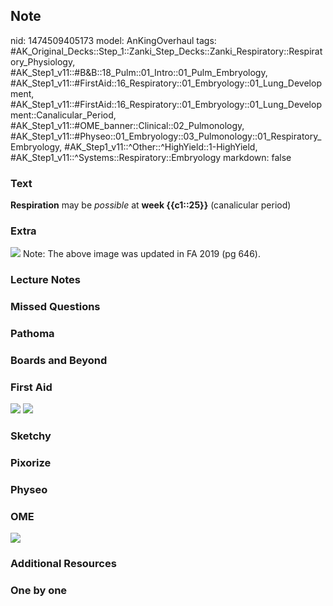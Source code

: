 ## Note
nid: 1474509405173
model: AnKingOverhaul
tags: #AK_Original_Decks::Step_1::Zanki_Step_Decks::Zanki_Respiratory::Respiratory_Physiology, #AK_Step1_v11::#B&B::18_Pulm::01_Intro::01_Pulm_Embryology, #AK_Step1_v11::#FirstAid::16_Respiratory::01_Embryology::01_Lung_Development, #AK_Step1_v11::#FirstAid::16_Respiratory::01_Embryology::01_Lung_Development::Canalicular_Period, #AK_Step1_v11::#OME_banner::Clinical::02_Pulmonology, #AK_Step1_v11::#Physeo::01_Embryology::03_Pulmonology::01_Respiratory_Embryology, #AK_Step1_v11::^Other::^HighYield::1-HighYield, #AK_Step1_v11::^Systems::Respiratory::Embryology
markdown: false

### Text
<div>
  <b>Respiration</b> may be <i>possible</i> at <b>week
  {{c1::25}}</b> (canalicular period)
</div>

### Extra
<img src="Messages%20Image(1680969394).jpeg"> Note: The above image
was updated in FA 2019 (pg 646).

### Lecture Notes


### Missed Questions


### Pathoma


### Boards and Beyond


### First Aid
<img src="tmpmfHMRz.png"> <img src="tmpSBj_5W.png">

### Sketchy


### Pixorize


### Physeo


### OME
<div class="ome-widget">
  <a href=
  "https://onlinemeded.org/spa/pulmonology?ref=anki"><img src=
  "_OME_AnkiFlashcards_Topic_3.png"></a>
</div>

### Additional Resources


### One by one

